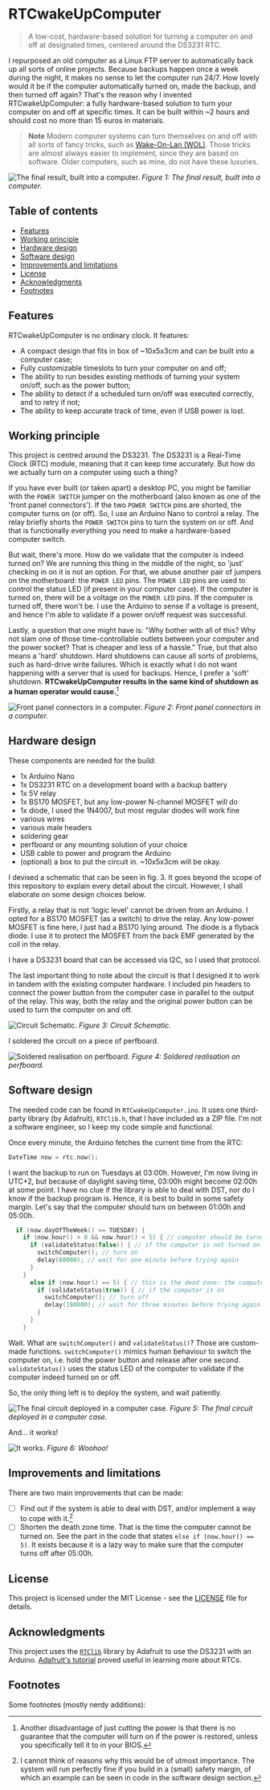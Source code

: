 # RTCwakeUpComputer
> A low-cost, hardware-based solution for turning a computer on and off at designated times, centered around the DS3231 RTC.

I repurposed an old computer as a Linux FTP server to automatically back up all sorts of online projects. Because backups happen once a week during the night, it makes no sense to let the computer run 24/7. 
How lovely would it be if the computer automatically turned on, made the backup, and then turned off again? That's the reason why I invented RTCwakeUpComputer: a fully hardware-based solution to turn your computer on and off at specific times. It can be built within ~2 hours and should cost no more than 15 euros in materials.

> **Note**
> Modern computer systems can turn themselves on and off with all sorts of fancy tricks, such as [Wake-On-Lan (WOL)](https://en.wikipedia.org/wiki/Wake-on-LAN). Those tricks are almost always easier to implement, since they are based on software. Older computers, such as mine, do not have these luxuries.

![The final result, built into a computer.](/Pictures/finalproduct.jpg)
*Figure 1: The final result, built into a computer.*

## Table of contents

  * [Features](#features)
  * [Working principle](#working-principle)
  * [Hardware design](#hardware-design)
  * [Software design](#software-design)
  * [Improvements and limitations](#improvements-and-limitations)
  * [License](#license)
  * [Acknowledgments](#acknowledgments)
  * [Footnotes](#footnotes)


## Features

RTCwakeUpComputer is no ordinary clock. It features:

* A compact design that fits in box of ~10x5x3cm and can be built into a computer case;
* Fully customizable timeslots to turn your computer on and off;
* The ability to run besides existing methods of turning your system on/off, such as the power button;
* The ability to detect if a scheduled turn on/off was executed correctly, and to retry if not;
* The ability to keep accurate track of time, even if USB power is lost.

## Working principle

This project is centred around the DS3231. The DS3231 is a Real-Time Clock (RTC) module, meaning that it can keep time accurately. But how do we actually turn on a computer using such a thing? 

If you have ever built (or taken apart) a desktop PC, you might be familiar with the `POWER SWITCH` jumper on the motherboard (also known as one of the 'front panel connectors'). If the two `POWER SWITCH` pins are shorted, the computer turns on (or off). 
So, I use an Arduino Nano to control a relay. The relay briefly shorts the `POWER SWITCH` pins to turn the system on or off. And that is functionally everything you need to make a hardware-based computer switch.

But wait, there's more. How do we validate that the computer is indeed turned on? We are running this thing in the middle of the night, so 'just' checking in on it is not an option. 
For that, we abuse another pair of jumpers on the motherboard: the `POWER LED` pins. The `POWER LED` pins are used to control the status LED (if present in your computer case). If the computer is turned on, there will be a voltage on the `POWER LED` pins. If the computer is turned off, there won't be. I use the Arduino to sense if a voltage is present, and hence I'm able to validate if a power on/off request was successful.

Lastly, a question that one might have is: "Why bother with all of this? Why not slam one of those time-controllable outlets between your computer and the power socket? That is cheaper and less of a hassle."
True, but that also means a 'hard' shutdown. Hard shutdowns can cause all sorts of problems, such as hard-drive write failures. Which is exactly what I do not want happening with a server that is used for backups. Hence, I prefer a 'soft' shutdown. **RTCwakeUpComputer results in the same kind of shutdown as a human operator would cause.**[^HARDSHUTDOWN]

[^HARDSHUTDOWN]: Another disadvantage of just cutting the power is that there is no guarantee that the computer will turn on if the power is restored, unless you specifically tell it to in your BIOS.

![Front panel connectors in a computer.](/Pictures/connectors.jpg)
*Figure 2: Front panel connectors in a computer.*


## Hardware design

These components are needed for the build:

* 1x Arduino Nano
* 1x DS3231 RTC on a development board with a backup battery
* 1x 5V relay
* 1x BS170 MOSFET, but any low-power N-channel MOSFET will do
* 1x diode, I used the 1N4007, but most regular diodes will work fine
* various wires
* various male headers
* soldering gear
* perfboard or any mounting solution of your choice
* USB cable to power and program the Arduino
* (optional) a box to put the circuit in. ~10x5x3cm will be okay.

I devised a schematic that can be seen in fig. 3. It goes beyond the scope of this repository to explain every detail about the circuit. However, I shall elaborate on some design choices below.

Firstly, a relay that is not 'logic level' cannot be driven from an Arduino. I opted for a BS170 MOSFET (as a switch) to drive the relay. Any low-power MOSFET is fine here, I just had a BS170 lying around. The diode is a flyback diode. I use it to protect the MOSFET from the back EMF generated by the coil in the relay.

I have a DS3231 board that can be accessed via I2C, so I used that protocol.

The last important thing to note about the circuit is that I designed it to work in tandem with the existing computer hardware. I included pin headers to connect the power button from the computer case in parallel to the output of the relay. This way, both the relay and the original power button can be used to turn the computer on and off.

![Circuit Schematic.](/Pictures/circuit.png)
*Figure 3: Circuit Schematic.*

I soldered the circuit on a piece of perfboard.

![Soldered realisation on perfboard.](/Pictures/frontback.jpg)
*Figure 4: Soldered realisation on perfboard.*

## Software design

The needed code can be found in `RTCwakeUpComputer.ino`. It uses one third-party library (by Adafruit), `RTClib.h`, that I have included as a ZIP file. I'm not a software engineer, so I keep my code simple and functional. 

Once every minute, the Arduino fetches the current time from the RTC:

```cpp
DateTime now = rtc.now();
```

I want the backup to run on Tuesdays at 03:00h. However, I'm now living in UTC+2, but because of daylight saving time, 03:00h might become 02:00h at some point. I have no clue if the library is able to deal with DST, nor do I know if the backup program is. Hence, it is best to build in some safety margin. Let's say that the computer should turn on between 01:00h and 05:00h.

```cpp
  if (now.dayOfTheWeek() == TUESDAY) {
    if (now.hour() > 0 && now.hour() < 5) { // computer should be turned on between 01:00h and 05:00h
      if (validateStatus(false)) { // if the computer is not turned on
        switchComputer(); // turn on
        delay(60000); // wait for one minute before trying again
      }
    }
      else if (now.hour() == 5) { // this is the dead zone: the computer can never be turned on between the 05:00h and 06:00h. I can accept this for my application.
        if (validateStatus(true)) { // if the computer is on
          switchComputer(); // turn off
          delay(180000); // wait for three minutes before trying again
        }
      }
    }
```

Wait. What are `switchComputer()` and `validateStatus()`? Those are custom-made functions. `switchComputer()` mimics human behaviour to switch the computer on, i.e. hold the power button and release after one second. `validateStatus()` uses the status LED of the computer to validate if the computer indeed turned on or off.

So, the only thing left is to deploy the system, and wait patiently.

![The final circuit deployed in a computer case.](/Pictures/hookedup.jpg)
*Figure 5: The final circuit deployed in a computer case.*

And... it works!

![It works.](/Pictures/off.jpg)
*Figure 6: Woohoo!*


## Improvements and limitations

There are two main improvements that can be made:

- [ ] Find out if the system is able to deal with DST, and/or implement a way to cope with it.[^DST]
- [ ] Shorten the death zone time. That is the time the computer cannot be turned on. See the part in the code that states `else if (now.hour() == 5)`. It exists because it is a lazy way to make sure that the computer turns off after 05:00h.

[^DST]: I cannot think of reasons why this would be of utmost importance. The system will run perfectly fine if you build in a (small) safety margin, of which an example can be seen in code in the software design section.

## License

This project is licensed under the MIT License - see the [LICENSE](LICENSE) file for details.

## Acknowledgments

This project uses the [`RTClib`](https://github.com/adafruit/RTClib) library by Adafruit to use the DS3231 with an Arduino. [Adafruit's tutorial](https://learn.adafruit.com/ds1307-real-time-clock-breakout-board-kit/overview) proved useful in learning more about RTCs.

## Footnotes
<!---
gets rendered automatically
-->

Some footnotes (mostly nerdy additions):
